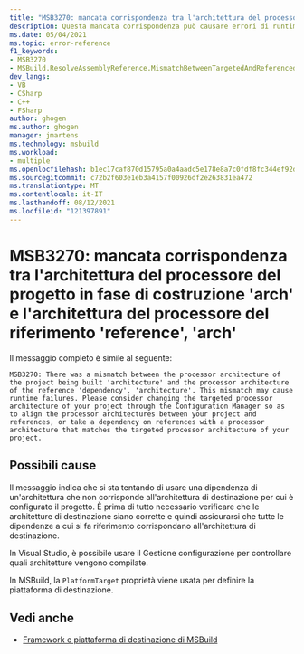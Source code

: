 ```yaml
---
title: "MSB3270: mancata corrispondenza tra l'architettura del processore del progetto in fase di costruzione 'architecture' e l'architettura del processore del riferimento 'reference', 'architecture'."
description: Questa mancata corrispondenza può causare errori di runtime. Valutare la possibilità di modificare l'architettura del processore di destinazione del progetto tramite il Gestione configurazione in modo da allineare le architetture del processore tra il progetto e i riferimenti o prendere una dipendenza dai riferimenti con un'architettura del processore corrispondente all'architettura del processore di destinazione del progetto.
ms.date: 05/04/2021
ms.topic: error-reference
f1_keywords:
- MSB3270
- MSBuild.ResolveAssemblyReference.MismatchBetweenTargetedAndReferencedArch
dev_langs:
- VB
- CSharp
- C++
- FSharp
author: ghogen
ms.author: ghogen
manager: jmartens
ms.technology: msbuild
ms.workload:
- multiple
ms.openlocfilehash: b1ec17caf870d15795a0a4aadc5e178e8a7c0fdf8fc344ef92d6a1aabd239d45
ms.sourcegitcommit: c72b2f603e1eb3a4157f00926df2e263831ea472
ms.translationtype: MT
ms.contentlocale: it-IT
ms.lasthandoff: 08/12/2021
ms.locfileid: "121397891"
---
```

# <a name="msb3270-there-was-a-mismatch-between-the-processor-architecture-of-the-project-being-built-arch-and-the-processor-architecture-of-the-reference-reference-arch"></a>MSB3270: mancata corrispondenza tra l'architettura del processore del progetto in fase di costruzione 'arch' e l'architettura del processore del riferimento 'reference', 'arch'

Il messaggio completo è simile al seguente:

```output
MSB3270: There was a mismatch between the processor architecture of the project being built 'architecture' and the processor architecture of the reference 'dependency', 'architecture'. This mismatch may cause runtime failures. Please consider changing the targeted processor architecture of your project through the Configuration Manager so as to align the processor architectures between your project and references, or take a dependency on references with a processor architecture that matches the targeted processor architecture of your project.
```

## <a name="possible-causes"></a>Possibili cause

Il messaggio indica che si sta tentando di usare una dipendenza di un'architettura che non corrisponde all'architettura di destinazione per cui è configurato il progetto. È prima di tutto necessario verificare che le architetture di destinazione siano corrette e quindi assicurarsi che tutte le dipendenze a cui si fa riferimento corrispondano all'architettura di destinazione. 

In Visual Studio, è possibile usare il Gestione configurazione per controllare quali architetture vengono compilate.

In MSBuild, la `PlatformTarget` proprietà viene usata per definire la piattaforma di destinazione.

## <a name="see-also"></a>Vedi anche

- [Framework e piattaforma di destinazione di MSBuild](../msbuild-target-framework-and-target-platform.md)
